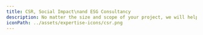 ```yaml
---
title: CSR, Social Impact\nand ESG Consultancy
description: No matter the size and scope of your project, we will help you realise your philanthropic motivations whilst engaging and harnessing your team's collective talent and passion to ensure your company's values are furthered; UN development goals are met and our world is a better place as a result.
iconPath: ../assets/expertise-icons/csr.png
---
```

